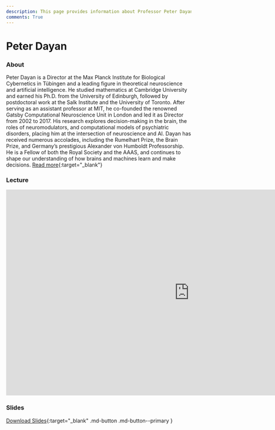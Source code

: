 ```yaml
---
description: This page provides information about Professor Peter Dayan and details about his talk, including its recoding and slides.
comments: True
---
```


# Peter Dayan

### About

Peter Dayan is a Director at the Max Planck Institute for Biological Cybernetics in Tübingen and a leading figure in theoretical neuroscience and artificial intelligence. He studied mathematics at Cambridge University and earned his Ph.D. from the University of Edinburgh, followed by postdoctoral work at the Salk Institute and the University of Toronto. After serving as an assistant professor at MIT, he co-founded the renowned Gatsby Computational Neuroscience Unit in London and led it as Director from 2002 to 2017. His research explores decision-making in the brain, the roles of neuromodulators, and computational models of psychiatric disorders, placing him at the intersection of neuroscience and AI. Dayan has received numerous accolades, including the Rumelhart Prize, the Brain Prize, and Germany’s prestigious Alexander von Humboldt Professorship. He is a Fellow of both the Royal Society and the AAAS, and continues to shape our understanding of how brains and machines learn and make decisions. [Read more](https://www.mpg.de/12309370/biological-cybernetics-dayan){:target="_blank"}

### Lecture

<iframe width="996" height="560" src="https://www.youtube.com/embed/VdmDCQ8KWEE" title="YouTube video player" frameborder="0" allow="accelerometer; autoplay; clipboard-write; encrypted-media; gyroscope; picture-in-picture; web-share" referrerpolicy="strict-origin-when-cross-origin" allowfullscreen></iframe>

### Slides

<object class="pdf" 
        data="/assets/guests/peter_dayan.pdf"
        width="996"
        height="560">
</object>

[Download Slides](/assets/guests/peter_dayan.pdf){:target="_blank" .md-button .md-button--primary }